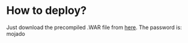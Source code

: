 <h1>How to deploy?</h1>
Just download the precompiled .WAR file from <a href="http://owncloud.hostable.nl/public.php?service=files&t=7d4dbc2080b768b97ed2a19f2d8e44a7">here</a>.
The password is: mojado
